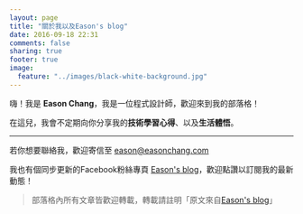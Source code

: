 ```yaml
---
layout: page
title: "關於我以及Eason's blog"
date: 2016-09-18 22:31
comments: false
sharing: true
footer: true
image:
  feature: "../images/black-white-background.jpg"
---
```


嗨！我是 **Eason Chang**，我是一位程式設計師，歡迎來到我的部落格！

在這兒，我會不定期向你分享我的**技術學習心得**、以及**生活體悟**。

---

若你想要聯絡我，歡迎寄信至 [eason@easonchang.com](mailto:eason@easonchang.com)

我也有個同步更新的Facebook粉絲專頁 [Eason's blog](https://www.facebook.com/eason.blog/)，歡迎點讚以訂閱我的最新動態！

> 部落格內所有文章皆歡迎轉載，轉載請註明「原文來自[Eason's blog](https://easonchang.com/)」
